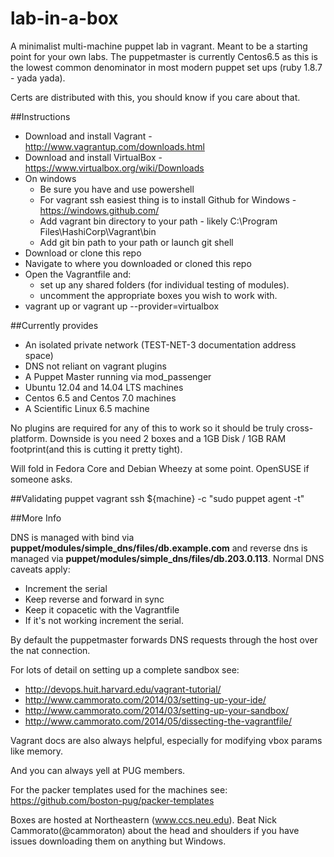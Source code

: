 lab-in-a-box
============

A minimalist multi-machine puppet lab in vagrant. Meant to be a starting point
for your own labs.  The puppetmaster is currently Centos6.5 as this is the 
lowest common denominator in most modern puppet set ups (ruby 1.8.7 - yada yada).

Certs are distributed with this, you should know if you care about that.

##Instructions
- Download and install Vagrant - http://www.vagrantup.com/downloads.html
- Download and install VirtualBox - https://www.virtualbox.org/wiki/Downloads
- On windows
  - Be sure you have and use powershell
  - For vagrant ssh easiest thing is to install Github for Windows - https://windows.github.com/
  - Add vagrant bin directory to your path - likely C:\Program Files\HashiCorp\Vagrant\bin
  - Add git bin path to your path or launch git shell
- Download or clone this repo
- Navigate to where you downloaded or cloned this repo
- Open the Vagrantfile and:
  - set up any shared folders (for individual testing of modules).
  - uncomment the appropriate boxes you wish to work with.
- vagrant up or vagrant up --provider=virtualbox

##Currently provides
- An isolated private network (TEST-NET-3 documentation address space)
- DNS not reliant on vagrant plugins
- A Puppet Master running via mod_passenger
- Ubuntu 12.04 and 14.04 LTS machines
- Centos 6.5 and Centos 7.0 machines
- A Scientific Linux 6.5 machine

No plugins are required for any of this to work so it should be truly cross-platform.  Downside is you need 2 boxes and a 1GB Disk / 1GB RAM footprint(and this is cutting it pretty tight).

Will fold in Fedora Core and Debian Wheezy at some point.  OpenSUSE if someone asks.

##Validating puppet
vagrant ssh ${machine} -c "sudo puppet agent -t"

##More Info

DNS is managed with bind via **puppet/modules/simple_dns/files/db.example.com** and reverse dns is managed via **puppet/modules/simple_dns/files/db.203.0.113**.  Normal DNS caveats apply:
- Increment the serial
- Keep reverse and forward in sync
- Keep it copacetic with the Vagrantfile
- If it's not working increment the serial.

By default the puppetmaster forwards DNS requests through the host over the nat connection.

For lots of detail on setting up a complete sandbox see:
- http://devops.huit.harvard.edu/vagrant-tutorial/
- http://www.cammorato.com/2014/03/setting-up-your-ide/
- http://www.cammorato.com/2014/03/setting-up-your-sandbox/
- http://www.cammorato.com/2014/05/dissecting-the-vagrantfile/

Vagrant docs are also always helpful, especially for modifying vbox params like memory.

And you can always yell at PUG members.

For the packer templates used for the machines see: https://github.com/boston-pug/packer-templates

Boxes are hosted at Northeastern (www.ccs.neu.edu).  Beat Nick Cammorato(@cammoraton) about the head and shoulders if you have issues downloading them on anything but Windows.
